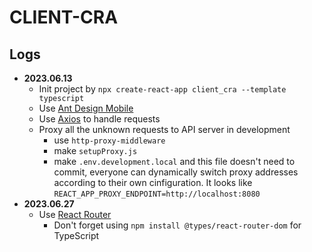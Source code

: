 # CLIENT-CRA

## Logs

- **2023.06.13**
  - Init project by `npx create-react-app client_cra --template typescript`
  - Use [Ant Design Mobile](https://mobile.ant.design/zh)
  - Use [Axios](https://www.axios-http.cn/docs/intro) to handle requests
  - Proxy all the unknown requests to API server in development
    - use `http-proxy-middleware`
    - make `setupProxy.js`
    - make `.env.development.local` and this file doesn't need to commit, everyone can dynamically switch proxy addresses according to their own cinfiguration. It looks like `REACT_APP_PROXY_ENDPOINT=http://localhost:8080`
- **2023.06.27**
  - Use [React Router](https://reactrouter.com/en/main)
    - Don't forget using `npm install @types/react-router-dom` for TypeScript
